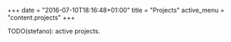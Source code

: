 +++
date = "2016-07-10T18:16:48+01:00"
title = "Projects"
active_menu = "content.projects"
+++

TODO(stefano): active projects.
